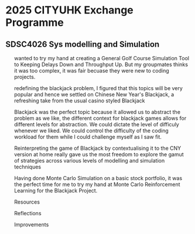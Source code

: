 <h1>2025 CITYUHK Exchange Programme</h1>
<h2>SDSC4026 Sys modelling and Simulation</h2>

<ul>wanted to try my hand at creating a General Golf Course Simulation Tool to Keeping Delays Down and Throughput Up. But my groupmates thinks it was too complex, it was fair becuase they were new to coding projects.</ul>
<ul>redefining the blackjack problem, I figured that this topics will be very popular and hence we settled on Chinese New Year's Blackjack, a refreshing take from the usual casino styled Blackjack</ul>
<ul>Blackjack was the perfect topic because it allowed us to abstract the problem as we like, the different context for blackjack games allows for different levels for abstraction. We could dictate the level of difficuly whenever we liked. We could control the difficulty of the coding workload for them while I could challenge myself as I saw fit.</ul>
<ul>Reinterpreting the game of Blackjack by contextualising it to the CNY version at home really gave us the most freedom to explore the gamut of strategies across various levels of modelling and simulation techniques</ul>
<ul>Having done Monte Carlo Simulation on a basic stock portfolio, it was the perfect time for me to try my hand at Monte Carlo Reinforcement Learning for the Blackjack Project.</ul>

<ul>Resources</ul>

<ul>Reflections</ul>

<ul>Improvements</ul>
